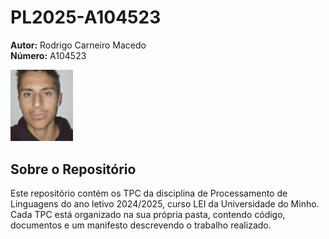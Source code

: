# PL2025-A104523

**Autor:** Rodrigo Carneiro Macedo  
**Número:** A104523

<img src="images/foto.jpg" alt="Foto" width="100">



## Sobre o Repositório
Este repositório contém os TPC da disciplina de Processamento de Linguagens do ano letivo 2024/2025, curso LEI da Universidade do Minho. Cada TPC está organizado na sua própria pasta, contendo código, documentos e um manifesto descrevendo o trabalho realizado.
